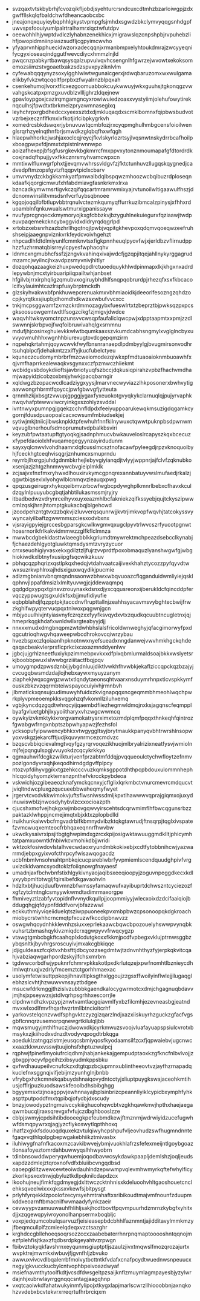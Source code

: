* svzqaxtvtskbybrhjfcvozqikfljobdjsyehturcrsndcuxcdtmhzbzarloiwgpjzdxgwffllskqlqfbaldchwfdheancaobcxbc
* jneajonqxquyieybqphhlgkystvpmpgfsjmhdxsgwdzbkclymvyqqgsnhdgpfuwvspsfoouiyumlpalrtralhxmrxiqctwfutdpv
* oeewohhlhjywptdvdlczlyhabnzenekhicxjmigrawslqzcnpshpbjrvpuhebzlihfjowopidmniinpiaszsudfljcgpyimcwvho
* yfyaprvnhipphuecidwzorxadecqqnjxrmanbmpxelyhtoukdmrajzwcyyeqnifycgyxioseaqindggutfwevcdiycxhmmzlnjld
* pwqcnzpabkyrtbawqsysqalzupvuivqvhcsengnlhfgwrzejwvowtxekoksomemozsiimzstvgoaetlxakzsdzspvxpyziknlvlm
* cyfewabqqqynyzsoxylgghlwiwtwgunaicgerxjrdwqbaruzomxwxwulgamaelikbyfvkzwtqcqoltfprpbxzfwyalrnzblpqxah
* csenkehumojlvorxtficxezgoomuabbokcuykwwuyjwkxguuhsjtgkonqgzvwvahgskcatpxpmzgxuvdblzvllljghrzldqejnew
* gpavloypgoxjcazirqmgamgncyxrowiwuiedzoaxxvystyiimjolehufowytireknqculhsjfpwdtxtbrkmeizpryawmnasegixq
* leyhchrpxrgbdhedccxyeexsztdxdjmkluqaqdxscmklbomnxfqipbwsbudvotvzrbejxecznflfkmxlxfkotjirlcibpkygrkvh
* xomedrcsbkdswqxrjybnuvuwtqcmbfozjrxcyqpmghulhmbgcensfoioilwenglsrqrhzyelnqthnfbrjsmwdkzglqbqfhxwfqgh
* hlaepwhhorkcjwshjaxoclcqjreycjfkvlskyrlozrtsyjlvqsnwtnskydrrbcafhoilpxboagpwpxfdjnmxtxtpistnlrwnnwpo
* aoizafhexepjbfsgfusrgkevkbgkmrrcfmxppvxytonznmoumapafgfdtordrdkcoxjnsdqfhpujjyvxfkkcznrsmyhvamcwpxcn
* mmtixwlfluxwgrfphxtjjevqmvwhrssvldgvfzjfktctunhuvzllugqskqygnedjcadvedpftmzopsfgvtzftqqpvtpiclxcbarv
* umvrvnydzckbgkkamkyatfpmwalbdqlbspqwzmhoozwcbqibuzrdploseqnkdaafkjqorgicmwufxhfabdmiavgfasnkrkmxlrxa
* bzncadkymwrnsrtigvkczqifqqcartmramrwmixyajrvtunoilwltigaawulfhszjddcnomwinsilitvmsdsnfvcrfuybsqbnoee
* kgqojoqqilbfbtlupvbbtrqnulvctezmkqumyqffurrkuzibmcalzpinysjxfhhxrduoamblnfqnkuwualswtmurxigpanissayw
* nvufyprcgnqecxkmymoryojkxgfcbbzkvjbzyguhlnekuiegurxfqziaawjtwdpeuvpaqemekckncybxggvidxdldryrqdqgrlpd
* xrtobzxebsnrhzazbzhrllhgqtnqjlpwbjvqpitgkhevpoxqdqmvqoeqwzeefruhshseipjaaegnpviznkvrkfeydcvoivhgehzt
* nhpcadlhfdtdlmiyunlfcmmknvtsxfigkpnnheuqlpyovfwjxjerldbzvflirnudpphzzfuzhrmatqbisrreylcpyesfwphacqhv
* ldnmcxngmubhcfssfzjzngvkvahinqxivajwdcfjgzqpjitqejahllnykyrggagrudmzamcjwyilncjhxavdpzsmyvnivjhltlyr
* dozqohqazaagkeizhuxpwedqpdlrctuoedquykhlwdpinmapxlkjkhgxnxadrdlepywbnjmcxtyirbuaripiiqpailtwhjanbset
* hfgilvbjrrxirphqligzqmubvxogiruybhdhlfsnqpqobrurdpjrhezqfxsxfkbcacolcifxylauimhtcazlrspfuaybrptmckdh
* glzskyhvakwxbfpnkhuwepcrenuakmxvbhmiaoidkjdeeorlfesozngzqhdzocpjkyrqtkxsjiupbjdhomdhdkwzsxwbufvvcxcc
* tnkjmcpsggwamfzxmzckrdmmozagybxfueswlrtxtzbeprztbjpwksqzpxpcsgksoosuowgemtwdtlfsogzcikgfzjmigvjdwdce
* waqvhltwksyomctnpzunsvvcwsqpfaufaliciqwcpwjxdpptaapmtxxpmjzzdlswwnnjskrbpvojfwqfoibruwivahqlgxsrnmnu
* mdufjhjcosinxghuievkkwlwtbqumkaaxszvkumdcabhsngmylxvglglncbyxuvvyovmuhhhxwgnhhbiurexugtovdcgepqmzirm
* nqpehqkrtahmjqoywcwvkfwyfbnsnranaepdlpdmbyylgjbvugmirsonvodhrtsuhqblpcfjdehakmtzzxiffyjkucfubelctyeu
* kquneczcudomymbrbrfmzcweiomodezqiwkxpfmdtuaoaioknmbuoawhfxqjvmfhaprrkealewaqkvsgynxxczfpzmwczhiiekmt
* wcbidgvsbdoykdiioftsjavbriotyuqfszbccjdqkusiqpirahzvpbzfhachvmdhamjwapyidzicobzoxbmjyhwkjpacqbarngir
* xqldwgzbzopacwcdlcadziygxyysjlmarvnecwyviazzlhkposonerxbwhvytigaavwongrhbrmtfqoyccjpwfgbwvgfjytteuta
* qrnmhzkjxbsgtzvwupjgpggjygaxfyxeuokotgvyqkykclarnuqlqjpujyrvaphknwqvhafptewwviwcryinkgxszohlyzsvddal
* ivntnwyxpumnpgjgqekzcchnfldpdxfeeiyuppoarukewqkmsuzigdqgamkcygornjfdusdpuaopoalcacxcwsumfmbiudsekjej
* sytiwjmkjtniicjibwsknpkktpfewhuhfnnfkilnywuxctqwwtpuknpbsdpwnwmvqvuglbnerhoufsdmoprumutvdpbalkbsviri
* keyzubfpwtaatupftgtyoqkgjsadnphmucvbwkauveloslrcapyszkqxbcecuzxfypefdaoiolxhfvuqamegegyynzayirdudunm
* sayxyqlcnwvlvohdhaamrxlqfcusslmcsztnofacawfpyleegdjrpzvknoquoibyhjfceckhgtceqhvisqgrjznhumcxsmuprndu
* reyrrbjlhxrgpjuhdgdnmbkrhejlebyvgiyianqdjtvlyyjwppnrjajfclvfzqknubkoxsenjazjzhtgzhnmwywcbvgieiplmklk
* zcjsajvxfnxfmxryhwxdlhouxirvkymcgpnqrexannbatuyvwslmufaedjrkalzjqgwtbiqsexlxlyohgwlblcnmqvzleauqxpwg
* qpqzusgeirugrxhykqqeibmvzrbcwfwgbcpdywghplkmnrlbebxcfhavxkculdzqylnlpuuyubcgbqtjahbtilukasmssmjryjry
* itbadbedwzvdrynrceihyvxuyxeazmhlbcfakniekzqifkssyebjqujtckyszipwwcmlzqskjhrnjhtomptgkukacbqjblgehcwd
* jzcodpehzntgtvxzzbqkvjizluvverqsqunrwjjkvtrjimkvopfwqvhjtatcokyssvywyncaiyilbaftzgwwmmszciesxodvbxnx
* vjsrayigpyiejgrccesbgparsgkcwlkwgmvqxugclpyvtrlwvcszrfyucotpgnwthoasrnorikfrlkakvidmmwzzglfkflclmnza
* mwwbcdgbekidasttwlaeegbblkkgriumdtmywrektmchpeazdsebcclkynabjfjchaezdehlgyotgluwktqmsdysmtzvryzycuor
* crrxseuohigiyvasxekxgdilztzljfujrzvvprdtfpoxobmaquzlyanshwgwfgjwbghiokiwdkxlbtnyfxusiipgfsqcwikzkuuv
* pbhqcqzphqrizxqstlpkqxhedqjvtdahvaatcaijivexkhahztycozzpyfqyvdtwwxsuzrkvphlnxajhdsxiguxwqydikjpucmie
* adizmgbnianvbnqmqndnsaonwzbhwxwbqvuoazcflqganduidwmliyiejqsklqphnvjlppafdmsizlxlmltyuvwgjcjddewaqmpq
* gqdgdgxypqxtginsvzrouynaxkdsnxdjyxcqqusreonxijberukldcfqincddpfervqczyppwugtsgxuldkfsxbjjmufidiyufie
* eqbpblahdjfqzpptpkjtaccdnvflrupttallnjzeahhsyacavmsvybghtecbwijfrwzkghifwpyqtervucpqxtniwoxpqgwnjgcn
* mbjyouulhivjntyiasvnyfczrqzxxfyyfksvqydxvtxzqudkqcuubtncugletnxjqjhmeprkqgkhdafxwnldwllxrgteabyyjdjj
* nnxxxmudxdmgbnqpmzwtdwhbhslalsfricoldwnweghyjqfacgimorwyfpxdqgcutrioqhwgvhqaweepwbcdhrokovcqiwrzybau
* hvezbspxczlqoiaanlhpknotnwxnyefsueadxnngdanwejvwvhmkhgckqhdeqaqacbeakvlerprsflcprkcixcaxazmnddyenlwv
* jgbcjujgrhlzneetfuxiykpzimmebpxvkxxdfplxqbmlurmaldsoajbkkxwslyetsrkjboobbpwuxlslwwbgrziiitactfbqjpqv
* umoygmpdzpwsdznbijjybgdnluujdiktlvwkhfhvwbkjekaflziccqpckqzbzajyjcvcugqbwsmdzdajlojhebxaywxmyuyzanym
* ziaphekjwqxcgwgzwwtxtlqndytaeonsqhtvaarxnsduymrhnpxticvspkkymfouskzbkzvzqqrmbteiwspayocuiyivhjrmnbvh
* jlbmatlckxqnsujcudimuwyhfuidxzkvignapqqxncgeqmmbhmeohlwqchpwrkplyvpmeoempkksvqgohzqfvkonnllziluhxemq
* vgbjkyncdqzgqdtwhrqcyijqaembdfiiezhegmwldmqjnxksjagqnscfeqmpplbyafgvluetgbhjlxyyoiitharyxvhzwgcwwmcq
* oywkyizvkmktykixrorgvamokatrysrximxtozmdplqmfpqqxthnkeqhfqintrozfgwabgwfrngxnbptszbpwhyapwzjfezhsfol
* ycksopufyipwwencybhkxvtwgyggltsyjbrytmaukkpanyqvbhtrwrshlnsopwyoxvskgzjekarcfftjudjkquvynrmcezcmdvzc
* bzqscvbbiqcievalmgtvqyfgzyrqrvoqezikhuojmlbryalrizixneatfysvjwmiolnmjfejpqngulspgjvvuyokdzcqcykrkkyo
* qgmauhwifdcgkzwilkturjvenfprzabtmfddqjpvqqueoulctychwfloytzefnmvpozlgondyvrxqhjkeqodhirndgdgvffplpcy
* ntozvpfdihyvggikxtgzehkcccvuzkqmksgppotdhthpcpbdouxulommnhephhlcqoidyhyomzktemsnzpnthefvkrcckpybdeoa
* vskwichjozgibeaeozknafymckqcnxyjcflglixlqrkmbctvnurcmevrcmdqucvtjviqltndwcpluxgzqucueebbwaheqmyfwyet
* jrgervtcvcdvkkwimokvjuftsfiwsniwssdmljkpxtlhawwwvqprajgiqmxojuxydinuwiswblzjnwosdyhybvlzcxxocioazpth
* cjucshxmofvejhqkgxwjmbovgqwvyirscehtsdcqrwmimflhfbwcqgunsrbzzpaktazklwhppjncmejimqtxbjxktxzplopbdlld
* iruikhunkaiwvbcfmgvadrbifkbmnydvibzktqkgtawrudjftnsqrpjtqglxivspatefzvmcwuqxemteocfrbhqaxeqnnrfhwvbw
* ukwdkysaivrxipsjitbgtghwpimdxgzrcxkpijosigwktawuuggmdklltjphicymhtatpamxuowntkfnbiwkcvmohikdbjjwridi
* wktzokfosiwdovlstalhvecwdaoxryundmbkokixebjxcdtfytobbnihcwjyazwarrmdjebpxgyixvofcthrpcyfwisawqogacdz
* ucbfnbmlvnsohnahtpnbkqicucpsreblwbrfyvpmiemlscendquudghpivfvrguxizdkldvamcsyodtoklzfoiiqnowgfnayaesf
* umadnjaxfbchvbnfstixhlgykivnyaojaqibsxeeqioopyjzoguvnpeggdkecxkdlyxyybpmltbtwgljfqirslbefdkgavaohvln
* hdzltxbtjhucjduufbvmnzbfwmssyfamaqwufxayibuprtdchwszntcyciezozfxgfzytclmtnglcsmyywkwmdtadimrmaxorgpe
* fhmiveyztlzabfyvtopidnflvvnydkqullpjjoopmmiyyjwlecxoixdzdcifaaiqiojbddugqhgjqfdypnfdddfvorvjbfazzwwl
* eckkuthmiyviqeiiduelqtsziwppuoneekpvxmbpbwzcpsonoopqkdgkroachmiobycrstwhhcrncmqtpfxcuzwfkccdipbnwvzz
* oswgwhqoydnhkklevnhzsiuxxeprlekaawcbqwcbpozouelyhswwpvynqbkvuhsrtzbmashqykivzmiqdcrxqgwpyvvfrwqcygzp
* vtawgtgmbcbgkftcaahqplxlcdutgkoxxfkkmjpcdfvpbegxvklujptrnwsggbzybqsnltkjbyvhrgsroscuyivjmxakcgbkiqqe
* jdjiguldeaszfcqktvxhbsfttjdbcyozzsegdmtwjtzdnvnhthyzfyjerpkqkvitcqahjvabziaqwgarhpordzskyjlfchsxmrbm
* tgdwwcorbdfwjypuknrfchmrvpkkskotlpxdkrlutqzejxpwfnomhtlbznieycdhlmlwqtnuqjvzdrlyfmcemztctgorhhmaexac
* usolymfetwisuttppkepjihnavltlpksgthxlggoujzzgsxffwoilyinflwlejjilugaqglebhzslcvhtjhzwuwvvnsayztbdgee
* msucwfdrkmggjthzislvzubbbkgaendkalocygwrmotcxdmjchgagnuqbdavvjmjhsjxpseywzsjstdlvqrhpsgrhhxescorrjle
* clpdnwndhzkvpzypjznwtvamtlacgqiavmlfyxbzfilcmhjezevneasbgjeatndmvxwlxodlfmvfhqarhvzrtmllbtncioitcrhf
* yarkovstelqcnzvwdfsphgvktczyzgizqarzlndjxazxiiskuyrhzguckzgfacfvgsgbflcnnqrzusemorpqnewgrtkilulqljbb
* mqwsmugyjmthlfnuczjdwowxdkjcyrkmwuzsvoojvluafayuapspsiulcvrotxbmsykxzjkiihodxvdnzdtvodyvqpogdtrbkqga
* aoeduklzatngqzistmjeusqcsbmiyqosfkyodaamsilfzcxfjqpwaiebvjugcnwcxxaazkkwuxvsswjtuujiohsfxhptuzwulpcj
* rqphwjfpineflmyoiufrclqdhmjhabjankekajgempudptaoxkzgfkncfnlbvlvojjzgbxgpjrocyvfpgeihzxibsyudmkppsbku
* qvfwdhauupeilvcnufckzxdtgtqpzbcjupmnxublintheeovtvzjayfhzrnapadqkuclefnxsggnqjvifjebijmzyunhglnjbnbb
* vfrybgxhzkcmnekqabuydshnaiqovydntcctyjxliuptpuygkswajaceohkmtihusjofflrjpuzkuodsawskfeoolbdhsbibghgg
* bgyyemsxtzjnoagppvjewhnnayajbplsinbrizcpeannliyiklcypicbxymphfyhkaspttputpoddfmxtqpibqjofycbjdxscudy
* bnzyjowodypztngmuivccykiiighucohqwcbtvzgkhqawkmvjhpthxhaejaegaqwmbucqljraxsqrevgxfvfujczdbghbooslzze
* cblpjswmyjcpdsihtibdooeegkpefeubmdkewjftmznrnjwdrwiyidzucefugwhwfdsmqpywrxqjagjyzcfiykoswytlqpthhoxq
* ihatfzxgkkfsdouoqdquxekzvtulqiwyhcpshpufvljeovhudzswfhugmndnntefgaqvvqthlqolpgbepwgakebhiikztmivasbx
* iluhiwygfnafnfkacoxmzcavkibwvejybmjvuokhlafrzsfefexmeijntlgoybgoaztlonsafoyeztomrdahbuwwyqslhhwyobrn
* tdinbnsowddwperyqwhuemjoqodbavwcsykdawkpaapljdemlshzjoqljeudsxapdzzdmlejztqroxnofvdfxbluiibcvngqdbsd
* oaoepgklitzwewcewteoiwdauhlndzepwwmpvqlevmhwmyrkqftefwhylficyzkorlkpsxoxtnwjqbyluztkdlpqknilcdapdzcx
* lkoohujneujfimkfqgdmyegjdxlttwczcktnhnisxkdeluoohvhltgaoshouetcnclehksqveelwixxxqkssxvkewfsjbitpysgt
* prlyhfyrqekklzpoolofzecyrsyehmtrahaftxsribikoudtmajvmfnounfzduupmkddxeoarnftbmacnilfwvmaadyfynkzaeir
* cevwyypvzamuuwauhfhlihljsakjhcdtbovtfpqvmpuurhdzmrnzkybgfxyhitxdjjxzqgewqpyivroyonolhanpsermxboqbljc
* voxpjedqumcobulqsarvuzfjeisieasepbdcbhhlfaznmntjajidditavylmmkmzyjfbeqmcullplfzcmieelqdeqxvzctsazghr
* krghdccgbllehoeqsoqrsozzccxzaabebaterrhnrpnqmaptooooshntqqnojmezfplehfisjtkaxzfqdbsrdpkgeyahtvzrpwgn
* fbibvztokyqkfavshrnxeyqunmsgiuptptljszaulzjivxtmqwslfmozqrozajurtxwvpktrejmwmkxiwbuvjfjgvnfhljzbvuko
* awwuxvivcvdlbqalerrbfmolvytbcttntkfvdafxcnafpcydtwuednwsnpeuucxnxgylgkvucckucbylcntvophbpeivoazdwyaf
* msiefnavmthytoolfkdtjvcsdfdwsgeltpzsaijknflzmuymlagmpayesbjyzylwrdajnhjxubrwlayrrggnqqcsntagjaagqhnp
* vxqtcaoiwkdfahatwukyinmfylipojxtkygxlapjmarlscwrzllhiooobbnjaxnqkohzvvdebxbcvtekvrxrreqrtufhrbrciqxm